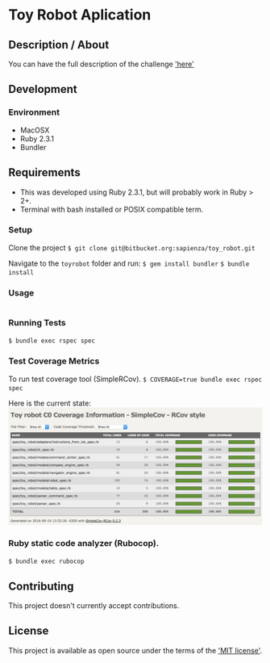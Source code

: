 # Toy Robot Aplication

## Description / About

You can have the full description of the challenge ['here'](readme/CODING_CHALLENGE.md)

## Development

### Environment

* MacOSX
* Ruby 2.3.1
* Bundler

## Requirements

* This was developed using Ruby 2.3.1, but will probably work in Ruby > 2+.
* Terminal with bash installed or POSIX compatible term.

### Setup

Clone the project
`$ git clone git@bitbucket.org:sapienza/toy_robot.git`

Navigate to the `toyrobot` folder and run:
`$ gem install bundler`
`$ bundle install`

### Usage

```bash

```

### Running Tests
`$ bundle exec rspec spec`

### Test Coverage Metrics

To run test coverage tool (SimpleRCov).
`$ COVERAGE=true bundle exec rspec spec`

Here is the current state:
!['model'](/readme/images/coverage.png)

### Ruby static code analyzer (Rubocop).
`$ bundle exec rubocop`

## Contributing

This project doesn't currently accept contributions.

## License

This project is available as open source under the terms of the ['MIT license'](LICENSE).
